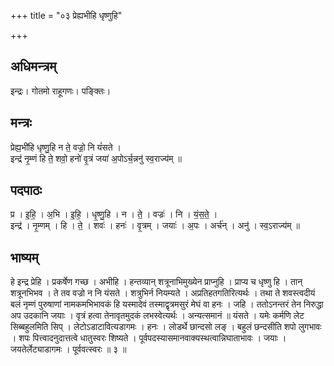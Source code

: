 +++
title = "०३ प्रेह्यभीहि धृष्णुहि"

+++
## अधिमन्त्रम्
इन्द्रः। गोतमो राहूगणः। पङ्क्तिः।

## मन्त्रः
प्रेह्य॒भी॑हि धृष्णु॒हि न ते॒ वज्रो॒ नि यं॑सते ।  
इन्द्र॑ नृ॒म्णं हि ते॒ शवो॒ हनो॑ वृ॒त्रं जया॑ अ॒पोऽर्च॒न्ननु॑ स्व॒राज्य॑म् ॥

## पदपाठः
प्र । इ॒हि॒ । अ॒भि । इ॒हि॒ । धृ॒ष्णु॒हि । न । ते॒ । वज्रः॑ । नि । यं॒स॒ते॒ ।  
इन्द्र॑ । नृ॒म्णम् । हि । ते॒ । शवः॑ । हनः॑ । वृ॒त्रम् । जयाः॑ । अ॒पः । अर्च॑न् । अनु॑ । स्व॒ऽराज्य॑म् ॥

## भाष्यम्
हे इन्द्र प्रेहि । प्रकर्षेण गच्छ । अभीहि । हन्तव्यान् शत्रूनाभिमुख्येन प्राप्नुहि । प्राप्य च धृष्णु हि । तान् शत्रूनभिभव । ते तव वज्रो न नि यंसते । शत्रुभिर्न नियम्यते । अप्रतिहतगतिरित्यर्थः । तथा ते शवस्त्वदीयं बलं नृम्णं पुरुषाणां नामकमभिभावकं हि यस्मादेवं तस्माद्वृत्रमसुरं मेघं वा हनः । जहि । ततोऽनन्तरं तेन निरुद्धा अप उदकानि जयाः । वृत्रं हत्वा तेनावृतमुदकं लभस्वेत्यर्थः । अन्यत्समानं ॥ यंसते । यमेः कर्मणि लेट सिब्बहुलमिति सिप् । लेटोऽडाटावित्यडागमः । हनः । लोडर्थे छान्दसो लङ् । बहुलं छन्दसीति शपो लुगभावः । शपः पित्त्वादनुदात्तत्वे धातुस्वरः शिष्यते । पूर्वपदस्यासमानवाक्यस्थत्वान्निघाताभावः । जयाः । जयतेर्लेट्याडागमः । पूर्ववत्स्वरः ॥ ३ ॥